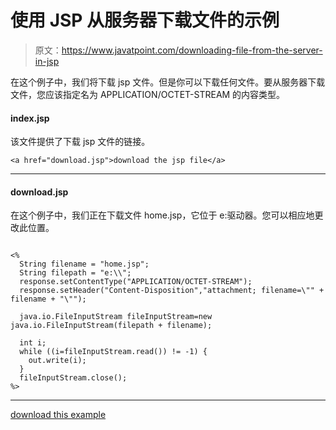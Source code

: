 # 使用 JSP 从服务器下载文件的示例

> 原文：<https://www.javatpoint.com/downloading-file-from-the-server-in-jsp>

在这个例子中，我们将下载 jsp 文件。但是你可以下载任何文件。要从服务器下载文件，您应该指定名为 APPLICATION/OCTET-STREAM 的内容类型。

#### index.jsp

该文件提供了下载 jsp 文件的链接。

```
<a href="download.jsp">download the jsp file</a>

```

* * *

#### download.jsp

在这个例子中，我们正在下载文件 home.jsp，它位于 e:驱动器。您可以相应地更改此位置。

```

<%  
  String filename = "home.jsp"; 
  String filepath = "e:\\"; 
  response.setContentType("APPLICATION/OCTET-STREAM"); 
  response.setHeader("Content-Disposition","attachment; filename=\"" + filename + "\""); 

  java.io.FileInputStream fileInputStream=new java.io.FileInputStream(filepath + filename);

  int i; 
  while ((i=fileInputStream.read()) != -1) {
    out.write(i); 
  } 
  fileInputStream.close(); 
%> 

```

* * *

[download this example](https://static.javatpoint.com/src/jsp/downloadjsp.zip)